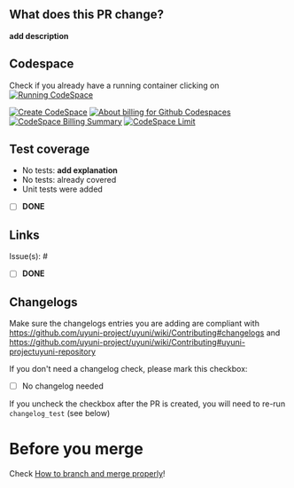 <!--
SPDX-FileCopyrightText: 2024 SUSE LLC

SPDX-License-Identifier: Apache-2.0
-->

## What does this PR change?

**add description**

## Codespace
<!-- Button to create CodeSpace -->

Check if you already have a running container clicking on [![Running CodeSpace](https://badgen.net/badge/Running/CodeSpace/green)](https://github.com/codespaces) 

[![Create CodeSpace](https://img.shields.io/badge/Create-CodeSpace-blue.svg)](https://codespaces.new/uyuni-project/uyuni-tools)  [![About billing for Github Codespaces](https://badgen.net/badge/CodeSpace/Price)](https://docs.github.com/en/billing/managing-billing-for-github-codespaces/about-billing-for-github-codespaces) [![CodeSpace Billing Summary](https://badgen.net/badge/CodeSpace/Billing%20Summary)](https://github.com/settings/billing/summary) [![CodeSpace Limit](https://badgen.net/badge/CodeSpace/Spending%20Limit)](https://github.com/settings/billing/spending_limit)

## Test coverage
- No tests: **add explanation**
- No tests: already covered
- Unit tests were added

- [ ] **DONE**

## Links

Issue(s): #

- [ ] **DONE**

## Changelogs

Make sure the changelogs entries you are adding are compliant with https://github.com/uyuni-project/uyuni/wiki/Contributing#changelogs and https://github.com/uyuni-project/uyuni/wiki/Contributing#uyuni-projectuyuni-repository

If you don't need a changelog check, please mark this checkbox:

- [ ] No changelog needed

If you uncheck the checkbox after the PR is created, you will need to re-run `changelog_test` (see below)

# Before you merge

Check [How to branch and merge properly](https://github.com/uyuni-project/uyuni/wiki/How-to-branch-and-merge-properly)!

